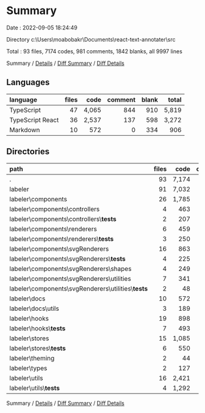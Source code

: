 # Summary

Date : 2022-09-05 18:24:49

Directory c:\\Users\\moabobakr\\Documents\\react-text-annotater\\src

Total : 93 files,  7174 codes, 981 comments, 1842 blanks, all 9997 lines

Summary / [Details](details.md) / [Diff Summary](diff.md) / [Diff Details](diff-details.md)

## Languages
| language | files | code | comment | blank | total |
| :--- | ---: | ---: | ---: | ---: | ---: |
| TypeScript | 47 | 4,065 | 844 | 910 | 5,819 |
| TypeScript React | 36 | 2,537 | 137 | 598 | 3,272 |
| Markdown | 10 | 572 | 0 | 334 | 906 |

## Directories
| path | files | code | comment | blank | total |
| :--- | ---: | ---: | ---: | ---: | ---: |
| . | 93 | 7,174 | 981 | 1,842 | 9,997 |
| labeler | 91 | 7,032 | 977 | 1,823 | 9,832 |
| labeler\\components | 26 | 1,785 | 107 | 400 | 2,292 |
| labeler\\components\\controllers | 4 | 463 | 27 | 97 | 587 |
| labeler\\components\\controllers\\__tests__ | 2 | 207 | 6 | 65 | 278 |
| labeler\\components\\renderers | 6 | 459 | 18 | 118 | 595 |
| labeler\\components\\renderers\\__tests__ | 3 | 250 | 9 | 81 | 340 |
| labeler\\components\\svgRenderers | 16 | 863 | 62 | 185 | 1,110 |
| labeler\\components\\svgRenderers\\__tests__ | 4 | 225 | 12 | 65 | 302 |
| labeler\\components\\svgRenderers\\shapes | 4 | 249 | 19 | 46 | 314 |
| labeler\\components\\svgRenderers\\utilities | 7 | 341 | 28 | 65 | 434 |
| labeler\\components\\svgRenderers\\utilities\\__tests__ | 2 | 48 | 6 | 15 | 69 |
| labeler\\docs | 10 | 572 | 0 | 334 | 906 |
| labeler\\docs\\utils | 3 | 189 | 0 | 97 | 286 |
| labeler\\hooks | 19 | 898 | 185 | 235 | 1,318 |
| labeler\\hooks\\__tests__ | 7 | 493 | 21 | 146 | 660 |
| labeler\\stores | 15 | 1,085 | 178 | 314 | 1,577 |
| labeler\\stores\\__tests__ | 6 | 550 | 18 | 162 | 730 |
| labeler\\theming | 2 | 44 | 6 | 6 | 56 |
| labeler\\types | 2 | 127 | 118 | 37 | 282 |
| labeler\\utils | 16 | 2,421 | 380 | 468 | 3,269 |
| labeler\\utils\\__tests__ | 4 | 1,292 | 12 | 239 | 1,543 |

Summary / [Details](details.md) / [Diff Summary](diff.md) / [Diff Details](diff-details.md)